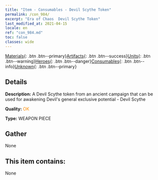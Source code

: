 ```yaml
---
title: "Item - Consumables - Devil Scythe Token"
permalink: /con_984/
excerpt: "Era of Chaos  Devil Scythe Token"
last_modified_at: 2021-04-15
locale: en
ref: "con_984.md"
toc: false
classes: wide
---
```

 [Materials](/Items/){: .btn .btn--primary}[Artifacts](/Items/Artifacts/){: .btn .btn--success}[Units](/Items/Units/){: .btn .btn--warning}[Heroes](/Items/Heroes/){: .btn .btn--danger}[Consumables](/Items/Consumables/){: .btn .btn--info}[Unknown](/Items/Unknown/){: .btn .btn--primary}

## Details
 **Description:** A Devil Scythe token from an ancient campaign that can be used for awakening Devil's general exclusive potential - Devil Scythe

 **Quality:** <span style="color: #FF8C00">OK</span>

 **Type:** WEAPON PIECE

## Gather

  None

## This item contains:

  None


